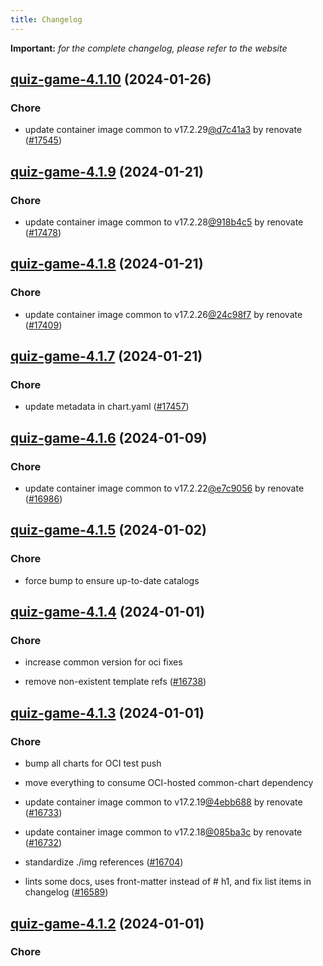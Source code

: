 ```yaml
---
title: Changelog
---
```


**Important:**
*for the complete changelog, please refer to the website*



## [quiz-game-4.1.10](https://github.com/truecharts/charts/compare/quiz-game-4.1.9...quiz-game-4.1.10) (2024-01-26)

### Chore



- update container image common to v17.2.29[@d7c41a3](https://github.com/d7c41a3) by renovate ([#17545](https://github.com/truecharts/charts/issues/17545))


## [quiz-game-4.1.9](https://github.com/truecharts/charts/compare/quiz-game-4.1.8...quiz-game-4.1.9) (2024-01-21)

### Chore



- update container image common to v17.2.28[@918b4c5](https://github.com/918b4c5) by renovate ([#17478](https://github.com/truecharts/charts/issues/17478))


## [quiz-game-4.1.8](https://github.com/truecharts/charts/compare/quiz-game-4.1.7...quiz-game-4.1.8) (2024-01-21)

### Chore



- update container image common to v17.2.26[@24c98f7](https://github.com/24c98f7) by renovate ([#17409](https://github.com/truecharts/charts/issues/17409))


## [quiz-game-4.1.7](https://github.com/truecharts/charts/compare/quiz-game-4.1.6...quiz-game-4.1.7) (2024-01-21)

### Chore



- update metadata in chart.yaml ([#17457](https://github.com/truecharts/charts/issues/17457))




## [quiz-game-4.1.6](https://github.com/truecharts/charts/compare/quiz-game-4.1.5...quiz-game-4.1.6) (2024-01-09)

### Chore



- update container image common to v17.2.22[@e7c9056](https://github.com/e7c9056) by renovate ([#16986](https://github.com/truecharts/charts/issues/16986))


## [quiz-game-4.1.5](https://github.com/truecharts/charts/compare/quiz-game-4.1.4...quiz-game-4.1.5) (2024-01-02)

### Chore



- force bump to ensure up-to-date catalogs


## [quiz-game-4.1.4](https://github.com/truecharts/charts/compare/quiz-game-4.1.3...quiz-game-4.1.4) (2024-01-01)

### Chore



- increase common version for oci fixes

- remove non-existent template refs ([#16738](https://github.com/truecharts/charts/issues/16738))


## [quiz-game-4.1.3](https://github.com/truecharts/charts/compare/quiz-game-4.1.0...quiz-game-4.1.3) (2024-01-01)

### Chore



- bump all charts for OCI test push

- move everything to consume OCI-hosted common-chart dependency

- update container image common to v17.2.19[@4ebb688](https://github.com/4ebb688) by renovate ([#16733](https://github.com/truecharts/charts/issues/16733))

- update container image common to v17.2.18[@085ba3c](https://github.com/085ba3c) by renovate ([#16732](https://github.com/truecharts/charts/issues/16732))

- standardize ./img references ([#16704](https://github.com/truecharts/charts/issues/16704))

- lints some docs, uses front-matter instead of # h1, and fix list items in changelog ([#16589](https://github.com/truecharts/charts/issues/16589))


## [quiz-game-4.1.2](https://github.com/truecharts/charts/compare/quiz-game-4.1.0...quiz-game-4.1.2) (2024-01-01)

### Chore

